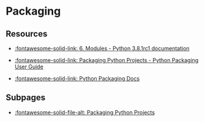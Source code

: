 # Packaging

## Resources

- [:fontawesome-solid-link: 6. Modules - Python 3.8.1rc1 documentation](https://docs.python.org/3/tutorial/modules.html#packages)

- [:fontawesome-solid-link: Packaging Python Projects - Python Packaging User Guide](https://packaging.python.org/tutorials/packaging-projects/)

- [:fontawesome-solid-link: Python Packaging Docs](https://python-packaging.readthedocs.io/en/latest/minimal.html)

## Subpages

- [:fontawesome-solid-file-alt: Packaging Python Projects](packaging-python-projects)
